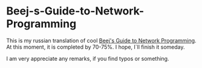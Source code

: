 Beej-s-Guide-to-Network-Programming
===================================

This is my russian translation of cool <a href="http://beej.us/guide/bgnet/">Beej's Guide to Network Programming</a>.
At this moment, it is completed by 70-75%. I hope, I`ll finish it someday.

I am very appreciate any remarks, if you find typos or something.
